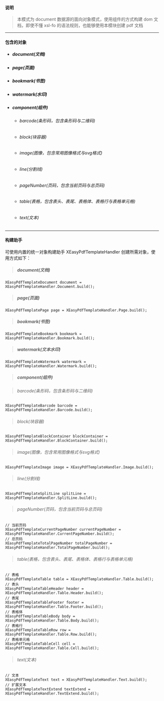 #### 说明

> 本模式为 document 数据源的面向对象模式，使用组件的方式构建 dom 文档，即使不懂 xsl-fo 的语法规则，也能够使用本模块创建 pdf 文档

---

#### 包含的对象

- ##### document(文档)
- ##### page(页面)
- ##### bookmark(书签)
- ##### watermark(水印)
- ##### component(组件)
  - ###### barcode(条形码，包含条形码与二维码)
  - ###### block(块容器)
  - ###### image(图像，包含常用图像格式与svg格式)
  - ###### line(分割线)
  - ###### pageNumber(页码，包含当前页码与总页码)
  - ###### table(表格，包含表头、表尾、表格体、表格行与表格单元格)
  - ###### text(文本)

---

#### 构建助手

可使用内置的统一对象构建助手 XEasyPdfTemplateHandler 创建所需对象，使用方式如下：

> ##### document(文档)

```
XEasyPdfTemplateDocument document = XEasyPdfTemplateHandler.Document.build();
```

> ##### page(页面)

```
XEasyPdfTemplatePage page = XEasyPdfTemplateHandler.Page.build();
```

> ##### bookmark(书签)

```
XEasyPdfTemplateBookmark bookmark = XEasyPdfTemplateHandler.Bookmark.build();
```

> ##### watermark(文本水印)

```
XEasyPdfTemplateWatermark watermark = XEasyPdfTemplateHandler.Watermark.build();
```

> ##### component(组件)

  > ###### barcode(条形码，包含条形码与二维码)

  ```
  XEasyPdfTemplateBarcode barcode = XEasyPdfTemplateHandler.Barcode.build();
  ```

  > ###### block(块容器)

  ```
  XEasyPdfTemplateBlockContainer blockContainer = XEasyPdfTemplateHandler.BlockContainer.build();
  ```

  > ###### image(图像，包含常用图像格式与svg格式)

  ```
  XEasyPdfTemplateImage image = XEasyPdfTemplateHandler.Image.build();
  ```

  > ###### line(分割线)

  ```
  XEasyPdfTemplateSplitLine splitLine = XEasyPdfTemplateHandler.SplitLine.build();
  ```

  > ###### pageNumber(页码，包含当前页码与总页码)

  ```
  // 当前页码
  XEasyPdfTemplateCurrentPageNumber currentPageNumber = XEasyPdfTemplateHandler.CurrentPageNumber.build();
  // 总页码
  XEasyPdfTemplateTotalPageNumber totalPageNumber = XEasyPdfTemplateHandler.TotalPageNumber.build();
  ```

  > ###### table(表格，包含表头、表尾、表格体、表格行与表格单元格)

  ```
  // 表格
  XEasyPdfTemplateTable table = XEasyPdfTemplateHandler.Table.build();
  // 表头
  XEasyPdfTemplateTableHeader header = XEasyPdfTemplateHandler.Table.Header.build();
  // 表尾
  XEasyPdfTemplateTableFooter footer = XEasyPdfTemplateHandler.Table.Footer.build();
  // 表格体
  XEasyPdfTemplateTableBody body = XEasyPdfTemplateHandler.Table.Body.build();
  // 表格行
  XEasyPdfTemplateTableRow row = XEasyPdfTemplateHandler.Table.Row.build();
  // 表格单元格
  XEasyPdfTemplateTableCell cell = XEasyPdfTemplateHandler.Table.Cell.build();
  ```

  > ###### text(文本)

  ```
  // 文本
  XEasyPdfTemplateText text = XEasyPdfTemplateHandler.Text.build();
  // 扩展文本
  XEasyPdfTemplateTextExtend textExtend = XEasyPdfTemplateHandler.TextExtend.build();
  ```
